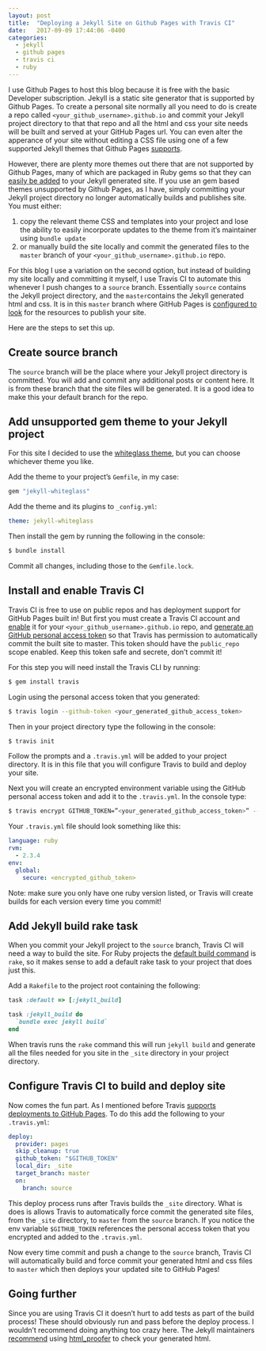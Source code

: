 ```yaml
---
layout: post
title:  "Deploying a Jekyll Site on Github Pages with Travis CI"
date:   2017-09-09 17:44:06 -0400
categories:
  - jekyll
  - github pages
  - travis ci
  - ruby
---
```

I use Github Pages to host this blog because it is free with the basic Developer subscription. Jekyll is a static site generator that is supported by Github Pages. To create a personal site normally all you need to do is create a repo called `<your_github_username>.github.io` and commit your Jekyll project directory to that that repo and all the html and css your site needs will be built and served at your GitHub Pages url. You can even alter the apperance of your site without editing a CSS file using one of a few supported Jekyll themes that Github Pages [supports](https://help.github.com/articles/creating-a-github-pages-site-with-the-jekyll-theme-chooser/).

However, there are plenty more themes out there that are not supported by Github Pages, many of which are packaged in Ruby gems so that they can [easily be added](http://jekyllrb.com/docs/themes/#understanding-gem-based-themes) to your Jekyll generated site. If you use an gem based themes unsupported by Github Pages, as I have, simply committing your Jekyll project directory no longer automatically builds and publishes site. You must either:
1. copy the relevant theme CSS and templates into your project and lose the ability to easily incorporate updates to the theme from it’s maintainer using `bundle update`
2. or manually build the site locally and commit the generated files to the `master` branch of your `<your_github_username>.github.io` repo.

For this blog I use a variation on the second option, but instead of building my site locally and committing it myself, I use Travis CI to automate this whenever I push changes to a `source` branch. Essentially `source` contains the Jekyll project directory, and the `master`contains the Jekyll generated html and css. It is in this `master` branch where GitHub Pages is [configured to look](https://help.github.com/articles/user-organization-and-project-pages/#user--organization-pages) for the resources to publish your site.

Here are the steps to set this up.

## Create source branch
The `source` branch will be the place where your Jekyll project directory is committed. You will add and commit any additional posts or content here. It is from these branch that the site files will be generated. It is a good idea to make this your default branch for the repo.

## Add unsupported gem theme to your Jekyll project
For this site I decided to use the [whiteglass theme](https://github.com/yous/whiteglass), but you can choose whichever theme you like.

Add the theme to your project’s `Gemfile`, in my case:
```ruby
gem "jekyll-whiteglass"
```
Add the theme and its plugins to `_config.yml`:
```yml
theme: jekyll-whiteglass
```
Then install the gem by running the following in the console:
```bash
$ bundle install
```
Commit all changes, including those to the `Gemfile.lock`.

## Install and enable Travis CI
Travis CI is free to use on public repos and has deployment support for GitHub Pages built in! But first you must create a Travis CI account and [enable](https://docs.travis-ci.com/user/getting-started/#To-get-started-with-Travis-CI) it for your `<your_github_username>.github.io` repo, and [generate an GitHub personal access token](https://help.github.com/articles/creating-a-personal-access-token-for-the-command-line/) so that Travis has permission to automatically commit the built site to master. This token should have the `public_repo` scope enabled. Keep this token safe and secrete, don’t commit it!

For this step you will need install the Travis CLI by running:
```bash
$ gem install travis
```
Login using the personal access token that you generated:
```bash
$ travis login --github-token <your_generated_github_access_token>
```
Then in your project directory type the following in the console:
```bash
$ travis init
```
Follow the prompts and a `.travis.yml` will be added to your project directory. It is in this file that you will configure Travis to build and deploy your site.

Next you will create an encrypted environment variable using the GitHub personal access token and add it to the `.travis.yml`. In the console type:
```bash
$ travis encrypt GITHUB_TOKEN=”<your_generated_github_access_token>” --add
```
Your `.travis.yml` file should look something like this:
```yml
language: ruby
rvm:
  - 2.3.4
env:
  global:
    secure: <encrypted_github_token>
```
Note: make sure you only have one ruby version listed, or Travis will create builds for each version every time you commit!

## Add Jekyll build rake task
When you commit your Jekyll project to the `source` branch, Travis CI will need a way to build the site. For Ruby projects the [default build command](https://docs.travis-ci.com/user/languages/ruby/#Default-Build-Script) is `rake`, so it makes sense to add a default rake task to your project that does just this.

Add a `Rakefile` to the project root containing the following:
```ruby
task :default => [:jekyll_build]

task :jekyll_build do
  `bundle exec jekyll build`
end
```

When travis runs the `rake` command this will run `jekyll build` and generate all the files needed for you site in the `_site` directory in your project directory.

## Configure Travis CI to build and deploy site
Now comes the fun part. As I mentioned before Travis [supports deployments to GitHub Pages](https://docs.travis-ci.com/user/deployment/pages/). To do this add the following to your `.travis.yml`:
```yml
deploy:
  provider: pages
  skip_cleanup: true
  github_token: "$GITHUB_TOKEN"
  local_dir: _site
  target_branch: master
  on:
    branch: source
```

This deploy process runs after Travis builds the `_site` directory. What is does is allows Travis to automatically force commit the generated site files, from the `_site` directory, to `master` from the `source` branch. If you notice the env variable `$GITHUB_TOKEN` references the personal access token that you encrypted and added to the `.travis.yml`.

Now every time commit and push a change to the `source` branch, Travis CI will automatically build and force commit your generated html and css files to `master` which then deploys your updated site to GitHub Pages!

## Going further
Since you are using Travis CI it doesn’t hurt to add tests as part of the build process! These should obviously run and pass before the deploy process. I wouldn’t recommend doing anything too crazy here. The Jekyll maintainers [recommend](http://jekyllrb.com/docs/continuous-integration/travis-ci/) using [html_proofer](https://github.com/gjtorikian/html-proofer) to check your generated html.
